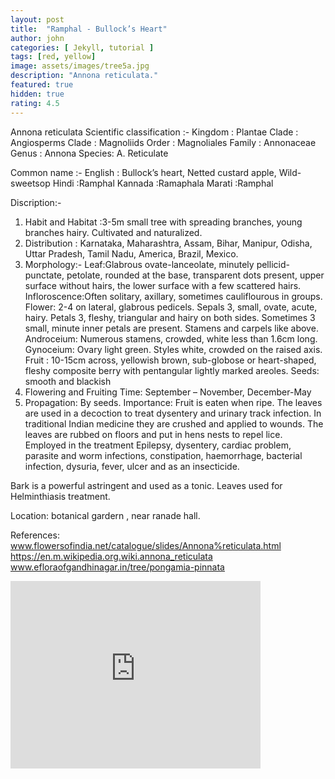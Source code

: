 ```yaml
---
layout: post
title:  "Ramphal - Bullock’s Heart"
author: john
categories: [ Jekyll, tutorial ]
tags: [red, yellow]
image: assets/images/tree5a.jpg
description: "Annona reticulata."
featured: true
hidden: true
rating: 4.5
---
```


Annona reticulata
Scientific classification :- 
Kingdom  :   Plantae
Clade :          Angiosperms
Clade :          Magnoliids
Order :         Magnoliales
Family :        Annonaceae
Genus  :        Annona
Species:        A. Reticulate

Common name :- 
English :      Bullock’s heart, Netted custard apple, Wild-sweetsop
Hindi :Ramphal
Kannada :Ramaphala
Marati :Ramphal

Discription:-
1. Habit and Habitat :3-5m small tree with spreading branches,    young branches hairy. Cultivated and naturalized.
2. Distribution : Karnataka, Maharashtra, Assam, Bihar, Manipur, Odisha, Uttar Pradesh, Tamil Nadu, America, Brazil, Mexico. 
3. Morphology:-
Leaf:Glabrous ovate-lanceolate, minutely pellicid-punctate,                                                                                                   petolate, rounded at the base, transparent dots present,  upper surface without hairs, the lower surface with a few scattered hairs. 
Infloroscence:Often solitary, axillary, sometimes cauliflourous     in groups.
Flower:  2-4 on lateral, glabrous pedicels. Sepals 3, small, ovate, acute, hairy. Petals 3, fleshy, triangular and hairy on both sides. Sometimes 3 small, minute inner petals are present. Stamens and carpels like above. 
Androceium: Numerous stamens, crowded, white less than 1.6cm long.
Gynoceium: Ovary light green. Styles white, crowded on the raised axis.
Fruit : 10-15cm across, yellowish brown, sub-globose or heart-shaped, fleshy composite berry with pentangular lightly marked areoles. 
Seeds: smooth and blackish
4. Flowering and Fruiting Time: September – November, December-May
5. Propagation: By seeds.
  Importance:
Fruit is eaten when ripe. 
The leaves are used in a decoction to treat dysentery and urinary track infection.
In traditional Indian medicine they are crushed and applied to wounds. 
The leaves are rubbed on floors and put in hens nests to repel lice. Employed in the treatment Epilepsy, dysentery, cardiac problem, parasite and worm infections, constipation, haemorrhage, bacterial infection, dysuria, fever, ulcer and as an insecticide.

Bark is a powerful astringent and used as a tonic. 
Leaves used for Helminthiasis treatment.

Location: botanical gardern , near ranade hall.

References: 
	www.flowersofindia.net/catalogue/slides/Annona%reticulata.html
	https://en.m.wikipedia.org.wiki.annona_reticulata
	www.efloraofgandhinagar.in/tree/pongamia-pinnata

<iframe src="https://www.google.com/maps/embed?pb=!1m18!1m12!1m3!1d1192.0195020216684!2d74.50710782923217!3d15.832778999314225!2m3!1f0!2f0!3f0!3m2!1i1024!2i768!4f13.1!3m3!1m2!1s0x0%3A0x0!2zMTXCsDQ5JzU4LjAiTiA3NMKwMzAnMjcuNiJF!5e1!3m2!1sen!2sin!4v1565022914498!5m2!1sen!2sin" width="400" height="300" frameborder="0" style="border:0" allowfullscreen></iframe>

